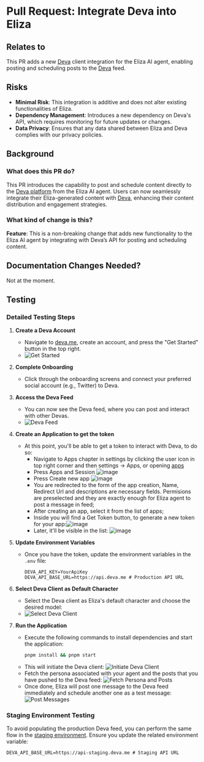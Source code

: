 # Pull Request: Integrate Deva into Eliza

## Relates to

This PR adds a new [Deva](https://www.deva.me/) client integration for the Eliza AI agent, enabling posting and scheduling posts to the [Deva](https://www.deva.me/) feed.

## Risks

- **Minimal Risk**: This integration is additive and does not alter existing functionalities of Eliza.
- **Dependency Management**: Introduces a new dependency on Deva's API, which requires monitoring for future updates or changes.
- **Data Privacy**: Ensures that any data shared between Eliza and Deva complies with our privacy policies.

## Background

### What does this PR do?

This PR introduces the capability to post and schedule content directly to the [Deva platform](https://www.deva.me/) from the Eliza AI agent. Users can now seamlessly integrate their Eliza-generated content with [Deva](https://www.deva.me/), enhancing their content distribution and engagement strategies.

### What kind of change is this?

**Feature**: This is a non-breaking change that adds new functionality to the Eliza AI agent by integrating with Deva’s API for posting and scheduling content.

## Documentation Changes Needed?

Not at the moment.

## Testing

### Detailed Testing Steps

1. **Create a Deva Account**
    - Navigate to [deva.me](https://www.deva.me/), create an account, and press the "Get Started" button in the top right.
    - ![Get Started](https://github.com/user-attachments/assets/a31ebe01-3ee7-40f5-8e30-f59c79c642fe)

2. **Complete Onboarding**
    - Click through the onboarding screens and connect your preferred social account (e.g., Twitter) to Deva.

3. **Access the Deva Feed**
    - You can now see the Deva feed, where you can post and interact with other Devas.
    - ![Deva Feed](https://github.com/user-attachments/assets/6948b7ab-f6f1-488a-98b2-2dd405d11936)

4. **Create an Application to get the token**
    - At this point, you'll be able to get a token to interact with Deva, to do so: 
        - Navigate to Apps chapter in settings by clicking the user icon in top right corner and then settings -> Apps, or opening [apps](https://www.deva.me/settings/apps)
        - Press Apps and Session ![image](https://github.com/user-attachments/assets/9fda36ac-3675-4f30-8c48-9b91e71a741e)
        - Press Create new app ![image](https://github.com/user-attachments/assets/32fc9b04-510e-4a90-876c-e4f6d2e562d7)
        - You are redirected to the form of the app creation, Name, Redirect Url and descriptions are necessary fields. Permisions are preselected and they are exactly enough for Eliza agent to post a message in feed;
        - After creating an app, select it from the list of apps;
        - Inside you will find a Get Token button, to generate a new token for your app:![image](https://github.com/user-attachments/assets/84deadca-9773-404c-a852-cd25e180c879)
        - Later, it'll be visible in the list: ![image](https://github.com/user-attachments/assets/39034c0d-3cf3-4a69-aaab-8cd1740d9ba6)

5. **Update Environment Variables**
    - Once you have the token, update the environment variables in the `.env` file:
      ```env
      DEVA_API_KEY=YourApiKey
      DEVA_API_BASE_URL=https://api.deva.me # Production API URL
      ```

6. **Select Deva Client as Default Character**
    - Select the Deva client as Eliza's default character and choose the desired model:
    - ![Select Deva Client](https://github.com/user-attachments/assets/1120ebb4-4618-4364-bbf8-7040b6bda8c0)

7. **Run the Application**
    - Execute the following commands to install dependencies and start the application:
      ```bash
      pnpm install && pnpm start
      ```
    - This will initiate the Deva client:
      ![Initiate Deva Client](https://github.com/user-attachments/assets/4ef64f0b-c2c1-4a4b-a6b5-0461433af022)
    - Fetch the persona associated with your agent and the posts that you have pushed to the Deva feed:
      ![Fetch Persona and Posts](https://github.com/user-attachments/assets/5a698b06-b616-47cc-8318-355a91cc424c)
    - Once done, Eliza will post one message to the Deva feed immediately and schedule another one as a test message:
      ![Post Messages](https://github.com/user-attachments/assets/523d69f4-1f3f-4d49-82a1-163e3cd4d128)

### Staging Environment Testing

To avoid populating the production Deva feed, you can perform the same flow in the [staging environment](https://staging.deva.me/). Ensure you update the related environment variable:

```env
DEVA_API_BASE_URL=https://api-staging.deva.me # Staging API URL
